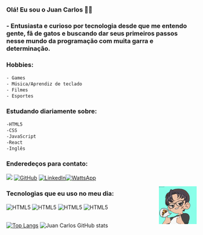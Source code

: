 ### Olá! Eu sou o Juan Carlos 👨‍💻<br/>

 ### - Entusiasta e curioso por  tecnologia desde que me entendo gente, fã de gatos e buscando dar seus primeiros passos nesse mundo da programação com muita garra e determinação.
### Hobbies:
    - Games
    - Música/Aprendiz de teclado
    - Filmes
    - Esportes    
### Estudando diariamente sobre:
    -HTML5
    -CSS
    -JavaScript
    -React
    -Inglês
### Enderedeços para contato:
[![](https://img.shields.io/badge/Gmail-D14836?style=for-the-badge&logo=gmail&logoColor=white)](https://mail.google.com/mail/u/3/#inbox?compose=GTvVlcSGMhmJlzkPXldBWrfxVJsZNlLNQRtsDhtrDtMKwVBQTRttcpTKSxtnsbGKBMSxjZRmmfXGh)
[![GitHub](https://img.shields.io/badge/GitHub-100000?style=for-the-badge&logo=github&logoColor=white)](https://github.com/JuanCostaDev)
[![LinkedIn](https://img.shields.io/badge/LinkedIn-0077B5?style=for-the-badge&logo=linkedin&logoColor=white)](https://www.linkedin.com/in/juancostati/)[![WattsApp](https://img.shields.io/badge/WhatsApp-25D366?style=for-the-badge&logo=whatsapp&logoColor=white)](https://contate.me/juancarlosdev)

 <img align="right" alt="Gif-juan"  height="100" src="https://github.com/JuanCostaDev/Assets/blob/main/Meu%20gif/meu.gif"> 

### Tecnologias que eu uso no meu dia:
<div style="display: inline_block"></"br>
    <img align="center" alt="HTML5" src="https://img.shields.io/badge/HTML5-E34F26?style=for-the-badge&logo=html5&logoColor=white"/>
    <img align="center" alt="HTML5" src="https://img.shields.io/badge/CSS3-1572B6?style=for-the-badge&logo=css3&logoColor=white"/>
    <img align="center" alt="HTML5" src="https://img.shields.io/badge/React-20232A?style=for-the-badge&logo=react&logoColor=61DAFB"/>
    <img align="center" alt="HTML5" src="https://img.shields.io/badge/JavaScript-323330?style=for-the-badge&logo=javascript&logoColor=F7DF1E"/>
</div>
<br/>
 
[![Top Langs](https://github-readme-stats.vercel.app/api/top-langs/?username=JuanCostaDev&theme=synthwave)](https://github.com/JuanCostaDev/github-readme-stats)
![Juan Carlos GitHub stats](https://github-readme-stats.vercel.app/api?username=JuanCostaDev&show_icons=true&theme=synthwave)



